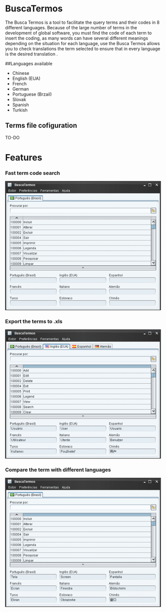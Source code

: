 # BuscaTermos

The Busca Termos is a tool to facilitate the query terms and their codes in 8 different languages. Because of the large number of terms in the development of global software, you must find the code of each term to insert the coding, as many words can have several different meanings depending on the situation for each language, use the Busca Termos allows you to check translations the term selected to ensure that in every language is the desired translation .

##Languages available

- Chinese
- English (EUA)
- French
- German
- Portuguese (Brzail)
- Slovak
- Spanish	
- Turkish

## Terms file cofiguration

TO-DO

# Features

### Fast term code search

![BuscaTermosDocumentation](https://raw.githubusercontent.com/Mosquito-Foundation/BuscaTermosDocumentation/master/Gifs/Search.gif)
<br>
### Export the terms to .xls

![BuscaTermosDocumentation](https://raw.githubusercontent.com/Mosquito-Foundation/BuscaTermosDocumentation/master/Gifs/Export.gif)
<br>
### Compare the term with different languages

![BuscaTermosDocumentation](https://raw.githubusercontent.com/Mosquito-Foundation/BuscaTermosDocumentation/master/Gifs/Compare.gif)

